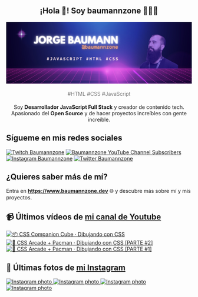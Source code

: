 <p align="center">
   <h2 align="center">¡Hola 👋! Soy baumannzone 👨🏻‍💻</h2>
   <img align="center" src="img/header.png" />
   <h4 align="center" style="font-weight: 300; color: #555;">#HTML #CSS #JavaScript</h4>
</p>

<p align="center" style="margin-bottom: 20px">Soy <strong>Desarrollador JavaScript Full Stack</strong> y creador de contenido tech.
<br/>
Apasionado del <strong>Open Source</strong> y de hacer proyectos increíbles con gente increíble.
</p>

## Sígueme en mis redes sociales

[![Twitch Baumannzone](https://img.shields.io/twitch/status/baumannzone?style=social)](https://twitch.tv/baumannzone)
[![Baumannzone YouTube Channel Subscribers](https://img.shields.io/youtube/channel/subscribers/UCTTj5ztXnGeDRPFVsBp7VMA?style=social)](https://youtube.com/rambitojs)
[![Instagram Baumannzone](https://img.shields.io/badge/Baumannzone--_.svg?label=Instagram&style=social&logo=instagram)](https://instagram.com/baumannzone)
[![Twitter Baumannzone](https://img.shields.io/twitter/follow/Baumannzone?label=Twitter&style=social)](https://twitter.com/baumannzone)

## ¿Quieres saber más de mí?

Entra en **https://www.baumannzone.dev** 🌐 y descubre más sobre mí y mis proyectos.

## 📹 Últimos vídeos de [mi canal de Youtube](https://youtube.com/rambitojs?sub_confirmation=1)


<a href='https://youtu.be/W6xwoSJahA0' target='_blank'>
  <img width='30%' src='https://img.youtube.com/vi/W6xwoSJahA0/mqdefault.jpg' alt='📦 CSS Companion Cube · Dibujando con CSS' />
</a>
<a href='https://youtu.be/9C3NXVXewH8' target='_blank'>
  <img width='30%' src='https://img.youtube.com/vi/9C3NXVXewH8/mqdefault.jpg' alt='👾 CSS Arcade + Pacman · Dibujando con CSS [PARTE #2]' />
</a>
<a href='https://youtu.be/2ahqLdgkSxA' target='_blank'>
  <img width='30%' src='https://img.youtube.com/vi/2ahqLdgkSxA/mqdefault.jpg' alt='👾 CSS Arcade + Pacman · Dibujando con CSS [PARTE #1]' />
</a>

## 📸 Últimas fotos de [mi Instagram](https://instagram.com/baumannzone)


<a href='https://instagram.com/p/C4poZ9UPjyU' target='_blank'>
  <img width='20%' src='https://instagram.fukk3-1.fna.fbcdn.net/v/t51.29350-15/433486644_1945800709150955_2754072594154411742_n.jpg?stp=dst-jpg_e15_fr_p1080x1080&_nc_ht=instagram.fukk3-1.fna.fbcdn.net&_nc_cat=111&_nc_ohc=D0ZiINu1D28AX_o1-bi&edm=APU89FABAAAA&ccb=7-5&oh=00_AfBpFdoA-wiu5ADZ4v8Anw631WDtnHsahc3yKzur_tmdPw&oe=65F9E858&_nc_sid=bc0c2c' alt='Instagram photo' />
</a>
<a href='https://instagram.com/p/C4kVFHKtXNx' target='_blank'>
  <img width='20%' src='https://instagram.fukk3-1.fna.fbcdn.net/v/t51.29350-15/433251981_874604181104241_367158251935632276_n.jpg?stp=dst-jpg_e15_fr_p1080x1080&_nc_ht=instagram.fukk3-1.fna.fbcdn.net&_nc_cat=109&_nc_ohc=kRBrlQo2YocAX_qBPgE&edm=APU89FABAAAA&ccb=7-5&oh=00_AfBUtC8QSP40MyEa6XNZbrt13I-9Ewif37qQfhXK_JtOEA&oe=65FA1DBB&_nc_sid=bc0c2c' alt='Instagram photo' />
</a>
<a href='https://instagram.com/p/C4fUB6qt8pB' target='_blank'>
  <img width='20%' src='https://instagram.fukk3-1.fna.fbcdn.net/v/t51.29350-15/433128708_774713784187802_44516904836327612_n.jpg?stp=dst-jpg_e35_s1080x1080&_nc_ht=instagram.fukk3-1.fna.fbcdn.net&_nc_cat=102&_nc_ohc=MlolIc60FPkAX8aOFOt&edm=APU89FABAAAA&ccb=7-5&ig_cache_key=MzMyMzQ2MzE0MjY2NjEyNzkzNw%3D%3D.2-ccb7-5&oh=00_AfCQau215S7QzAAQLPNXwFnA8CKKXDz_mW6KP57IR8pXiw&oe=65FC6335&_nc_sid=bc0c2c' alt='Instagram photo' />
</a>
<a href='https://instagram.com/p/C4eE5RrtY6Z' target='_blank'>
  <img width='20%' src='https://instagram.fukk3-1.fna.fbcdn.net/v/t51.29350-15/433039831_2550364931816710_3187682606366169153_n.jpg?stp=dst-jpg_e15_fr_p1080x1080&_nc_ht=instagram.fukk3-1.fna.fbcdn.net&_nc_cat=110&_nc_ohc=3u2H6dHw2C0AX-tAwMQ&edm=APU89FABAAAA&ccb=7-5&oh=00_AfBcOhn1D5gQdy2a0WtQvThRWslSE48Dbsd22gJzu7MVjg&oe=65FA0D13&_nc_sid=bc0c2c' alt='Instagram photo' />
</a>
